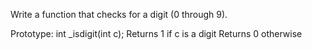 Write a function that checks for a digit (0 through 9).

Prototype: int _isdigit(int c);
Returns 1 if c is a digit
Returns 0 otherwise
